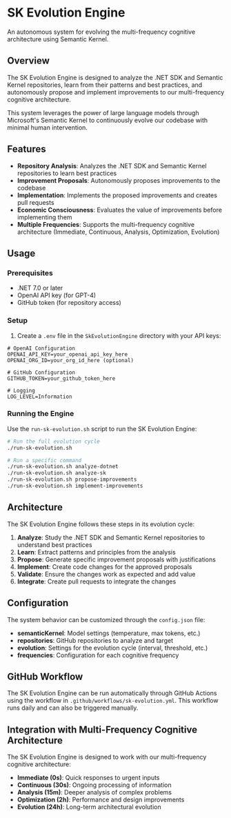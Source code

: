 # SK Evolution Engine

An autonomous system for evolving the multi-frequency cognitive architecture using Semantic Kernel.

## Overview

The SK Evolution Engine is designed to analyze the .NET SDK and Semantic Kernel repositories, learn from their patterns and best practices, and autonomously propose and implement improvements to our multi-frequency cognitive architecture.

This system leverages the power of large language models through Microsoft's Semantic Kernel to continuously evolve our codebase with minimal human intervention.

## Features

- **Repository Analysis**: Analyzes the .NET SDK and Semantic Kernel repositories to learn best practices
- **Improvement Proposals**: Autonomously proposes improvements to the codebase
- **Implementation**: Implements the proposed improvements and creates pull requests
- **Economic Consciousness**: Evaluates the value of improvements before implementing them
- **Multiple Frequencies**: Supports the multi-frequency cognitive architecture (Immediate, Continuous, Analysis, Optimization, Evolution)

## Usage

### Prerequisites

- .NET 7.0 or later
- OpenAI API key (for GPT-4)
- GitHub token (for repository access)

### Setup

1. Create a `.env` file in the `SkEvolutionEngine` directory with your API keys:

```
# OpenAI Configuration
OPENAI_API_KEY=your_openai_api_key_here
OPENAI_ORG_ID=your_org_id_here (optional)

# GitHub Configuration
GITHUB_TOKEN=your_github_token_here

# Logging
LOG_LEVEL=Information
```

### Running the Engine

Use the `run-sk-evolution.sh` script to run the SK Evolution Engine:

```bash
# Run the full evolution cycle
./run-sk-evolution.sh

# Run a specific command
./run-sk-evolution.sh analyze-dotnet
./run-sk-evolution.sh analyze-sk
./run-sk-evolution.sh propose-improvements
./run-sk-evolution.sh implement-improvements
```

## Architecture

The SK Evolution Engine follows these steps in its evolution cycle:

1. **Analyze**: Study the .NET SDK and Semantic Kernel repositories to understand best practices
2. **Learn**: Extract patterns and principles from the analysis
3. **Propose**: Generate specific improvement proposals with justifications
4. **Implement**: Create code changes for the approved proposals
5. **Validate**: Ensure the changes work as expected and add value
6. **Integrate**: Create pull requests to integrate the changes

## Configuration

The system behavior can be customized through the `config.json` file:

- **semanticKernel**: Model settings (temperature, max tokens, etc.)
- **repositories**: GitHub repositories to analyze and target
- **evolution**: Settings for the evolution cycle (interval, threshold, etc.)
- **frequencies**: Configuration for each cognitive frequency

## GitHub Workflow

The SK Evolution Engine can be run automatically through GitHub Actions using the workflow in `.github/workflows/sk-evolution.yml`. This workflow runs daily and can also be triggered manually.

## Integration with Multi-Frequency Cognitive Architecture

The SK Evolution Engine is designed to work with our multi-frequency cognitive architecture:

- **Immediate (0s)**: Quick responses to urgent inputs
- **Continuous (30s)**: Ongoing processing of information
- **Analysis (15m)**: Deeper analysis of complex problems
- **Optimization (2h)**: Performance and design improvements
- **Evolution (24h)**: Long-term architectural evolution 